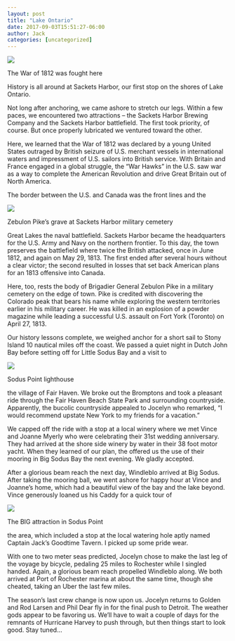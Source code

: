 ```yaml
---
layout: post
title: "Lake Ontario"
date: 2017-09-03T15:51:27-06:00
author: Jack
categories: [uncategorized]
---
```


[![](http://windleblo.com/wp-content/uploads/2017/09/IMG_4873-e1504472044237-225x300.jpg)](/wp-content/uploads/2017/09/IMG_4873-e1504472044237.jpg)

The War of 1812 was fought here

History is all around at Sackets Harbor, our first stop on the shores of Lake Ontario.

Not long after anchoring, we came ashore to stretch our legs. Within a few paces, we encountered two attractions – the Sackets Harbor Brewing Company and the Sackets Harbor battlefield. The first took priority, of course. But once properly lubricated we ventured toward the other.

Here, we learned that the War of 1812 was declared by a young United States outraged by British seizure of U.S. merchant vessels in international waters and impressment of U.S. sailors into British service. With Britain and France engaged in a global struggle, the “War Hawks” in the U.S. saw war as a way to complete the American Revolution and drive Great Britain out of North America.

The border between the U.S. and Canada was the front lines and the

[![](http://windleblo.com/wp-content/uploads/2017/09/IMG_4860-e1504471973228-225x300.jpg)](/wp-content/uploads/2017/09/IMG_4860-e1504471973228.jpg)

Zebulon Pike’s grave at Sackets Harbor military cemetery

Great Lakes the naval battlefield. Sackets Harbor became the headquarters for the U.S. Army and Navy on the northern frontier. To this day, the town preserves the battlefield where twice the British attacked, once in June 1812, and again on May 29, 1813. The first ended after several hours without a clear victor; the second resulted in losses that set back American plans for an 1813 offensive into Canada.

Here, too, rests the body of Brigadier General Zebulon Pike in a military cemetery on the edge of town. Pike is credited with discovering the Colorado peak that bears his name while exploring the western territories earlier in his military career. He was killed in an explosion of a powder magazine while leading a successful U.S. assault on Fort York (Toronto) on April 27, 1813.

Our history lessons complete, we weighed anchor for a short sail to Stony Island 10 nautical miles off the coast. We passed a quiet night in Dutch John Bay before setting off for Little Sodus Bay and a visit to

[![](http://windleblo.com/wp-content/uploads/2017/09/IMG_4881-e1504472105389-225x300.jpg)](/wp-content/uploads/2017/09/IMG_4881-e1504472105389.jpg)

Sodus Point lighthouse

the village of Fair Haven. We broke out the Bromptons and took a pleasant ride through the Fair Haven Beach State Park and surrounding countryside. Apparently, the bucolic countryside appealed to Jocelyn who remarked, “I would recommend upstate New York to my friends for a vacation.”

We capped off the ride with a stop at a local winery where we met Vince and Joanne Myerly who were celebrating their 31st wedding anniversary. They had arrived at the shore side winery by water in their 38 foot motor yacht. When they learned of our plan, the offered us the use of their mooring in Big Sodus Bay the next evening. We gladly accepted.

After a glorious beam reach the next day, Windleblo arrived at Big Sodus. After taking the mooring ball, we went ashore for happy hour at Vince and Joanne’s home, which had a beautiful view of the bay and the lake beyond. Vince generously loaned us his Caddy for a quick tour of

[![](http://windleblo.com/wp-content/uploads/2017/09/IMG_4884-e1504472150390-225x300.jpg)](/wp-content/uploads/2017/09/IMG_4884-e1504472150390.jpg)

The BIG attraction in Sodus Point

the area, which included a stop at the local watering hole aptly named Captain Jack’s Goodtime Tavern. I picked up some pride wear.

With one to two meter seas predicted, Jocelyn chose to make the last leg of the voyage by bicycle, pedaling 25 miles to Rochester while I singled handed. Again, a glorious beam reach propelled Windleblo along. We both arrived at Port of Rochester marina at about the same time, though she cheated, taking an Uber the last few miles.

The season’s last crew change is now upon us. Jocelyn returns to Golden and Rod Larsen and Phil Dear fly in for the final push to Detroit. The weather gods appear to be favoring us. We’ll have to wait a couple of days for the remnants of Hurricane Harvey to push through, but then things start to look good. Stay tuned…